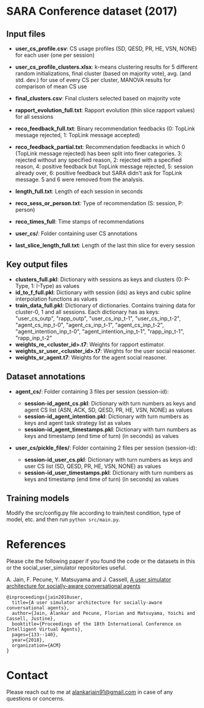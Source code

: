 # SARA Conference dataset (2017)
## Input files
- **user_cs_profile.csv**: CS usage profiles (SD, QESD, PR, HE, VSN, NONE) for each user (one per session)
- **user_cs_profile_clusters.xlsx**: k-means clustering results for 5 different random initializations, final cluster (based on majority vote), avg. (and std. dev.) for use of every CS per cluster, MANOVA results for comparison of mean CS use
- **final_clusters.csv**: Final clusters selected based on majority vote

- **rapport_evolution_full.txt**: Rapport evolution (thin slice rapport values) for all sessions

- **reco_feedback_full.txt**: Binary recommendation feedbacks (0: TopLink message rejected, 1: TopLink message accepted)
- **reco_feedback_partial.txt**: Recommendation feedbacks in which 0 (TopLink message rejected) has been split into finer categories. 3: rejected without any specified reason, 2: rejected with a specified reason, 4: positive feedback but TopLink message rejected, 5: session already over, 6: positive feedback but SARA didn't ask for TopLink message. 5 and 6 were removed from the analysis.
- **length_full.txt**: Length of each session in seconds
- **reco_sess_or_person.txt**: Type of recommendation (S: session, P: person)
- **reco_times_full**: Time stamps of recommendations

- **user_cs/**: Folder containing user CS annotations

- **last_slice_length_full.txt**: Length of the last thin slice for every session

## Key output files
- **clusters_full.pkl**: Dictionary with sessions as keys and clusters (0: P-Type, 1: I-Type) as values
- **id_to_f_full.pkl**: Dictionary with session (ids) as keys and cubic spline interpolation functions as values
- **train_data_full.pkl**: Dictionary of dictionaries. Contains training data for cluster-0, 1 and all sessions. Each dictionary has as keys: "user_cs_outp", "rapp_outp", "user_cs_inp_t-1", "user_cs_inp_t-2", "agent_cs_inp_t-0", "agent_cs_inp_t-1", "agent_cs_inp_t-2", "agent_intention_inp_t-0", "agent_intention_inp_t-1", "rapp_inp_t-1", "rapp_inp_t-2"
- **weights_re_<cluster_id>.t7**: Weights for rapport estimator.
- **weights_sr_user_<cluster_id>.t7**: Weights for the user social reasoner.
- **weights_sr_agent.t7**: Weights for the agent social reasoner.

## Dataset annotations
- **agent_cs/**: Folder containing 3 files per session (session-id):
  - **session-id_agent_cs.pkl**: Dictionary with turn numbers as keys and agent CS list (ASN, ACK, SD, QESD, PR, HE, VSN, NONE) as values
  - **session-id_agent_intention.pkl**: Dictionary with turn numbers as keys and agent task strategy list as values
  - **session-id_agent_timestamps.pkl**: Dictionary with turn numbers as keys and timestamp (end time of turn) (in seconds) as values

- **user_cs/pickle_files/**: Folder containing 2 files per session (session-id):
  - **session-id_user_cs.pkl**: Dictionary with turn numbers as keys and user CS list (SD, QESD, PR, HE, VSN, NONE) as values
  - **session-id_user_timestamps.pkl**: Dictionary with turn numbers as keys and timestamp (end time of turn) (in seconds) as values
  
## Training models
Modify the src/config.py file according to train/test condition, type of model, etc. and then run `python src/main.py`.

# References
Please cite the following paper if you found the code or the datasets in this or the social_user_simulator repositories useful.

A. Jain, F. Pecune, Y. Matsuyama and J. Cassell, [A user simulator architecture for socially-aware conversational agents](https://dl.acm.org/citation.cfm?id=3267916)

```
@inproceedings{jain2018user,
  title={A user simulator architecture for socially-aware conversational agents},
  author={Jain, Alankar and Pecune, Florian and Matsuyama, Yoichi and Cassell, Justine},
  booktitle={Proceedings of the 18th International Conference on Intelligent Virtual Agents},
  pages={133--140},
  year={2018},
  organization={ACM}
}
```

# Contact
Please reach out to me at alankarjain91@gmail.com in case of any questions or concerns.
